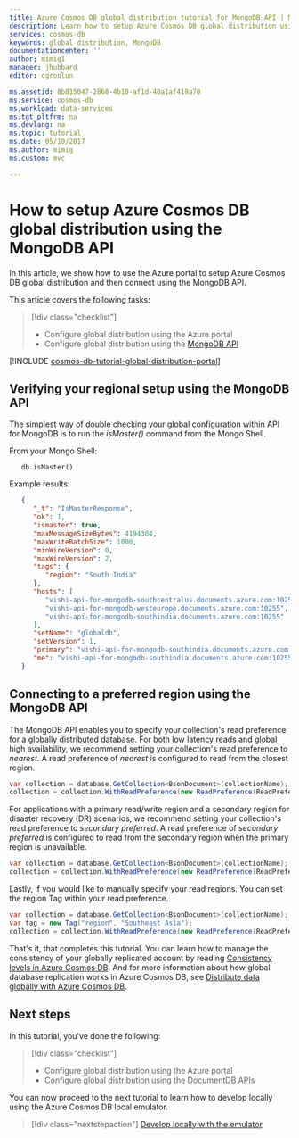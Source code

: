 ```yaml
---
title: Azure Cosmos DB global distribution tutorial for MongoDB API | Microsoft Docs
description: Learn how to setup Azure Cosmos DB global distribution using the MongoDB API.
services: cosmos-db
keywords: global distribution, MongoDB
documentationcenter: ''
author: mimig1
manager: jhubbard
editor: cgronlun

ms.assetid: 8b815047-2868-4b10-af1d-40a1af419a70
ms.service: cosmos-db
ms.workload: data-services
ms.tgt_pltfrm: na
ms.devlang: na
ms.topic: tutorial
ms.date: 05/10/2017
ms.author: mimig
ms.custom: mvc

---
```

# How to setup Azure Cosmos DB global distribution using the MongoDB API

In this article, we show how to use the Azure portal to setup Azure Cosmos DB global distribution and then connect using the MongoDB API.

This article covers the following tasks: 

> [!div class="checklist"]
> * Configure global distribution using the Azure portal
> * Configure global distribution using the [MongoDB API](mongodb-introduction.md)

[!INCLUDE [cosmos-db-tutorial-global-distribution-portal](../../includes/cosmos-db-tutorial-global-distribution-portal.md)]

## Verifying your regional setup using the MongoDB API
The simplest way of double checking your global configuration within API for MongoDB is to run the *isMaster()* command from the Mongo Shell.

From your Mongo Shell:

   ```
      db.isMaster()
   ```
   
Example results:

   ```JSON
      {
         "_t": "IsMasterResponse",
         "ok": 1,
         "ismaster": true,
         "maxMessageSizeBytes": 4194304,
         "maxWriteBatchSize": 1000,
         "minWireVersion": 0,
         "maxWireVersion": 2,
         "tags": {
            "region": "South India"
         },
         "hosts": [
            "vishi-api-for-mongodb-southcentralus.documents.azure.com:10255",
            "vishi-api-for-mongodb-westeurope.documents.azure.com:10255",
            "vishi-api-for-mongodb-southindia.documents.azure.com:10255"
         ],
         "setName": "globaldb",
         "setVersion": 1,
         "primary": "vishi-api-for-mongodb-southindia.documents.azure.com:10255",
         "me": "vishi-api-for-mongodb-southindia.documents.azure.com:10255"
      }
   ```

## Connecting to a preferred region using the MongoDB API

The MongoDB API enables you to specify your collection's read preference for a globally distributed database. For both low latency reads and global high availability, we recommend setting your collection's read preference to *nearest*. A read preference of *nearest* is configured to read from the closest region.

```csharp
var collection = database.GetCollection<BsonDocument>(collectionName);
collection = collection.WithReadPreference(new ReadPreference(ReadPreferenceMode.Nearest));
```

For applications with a primary read/write region and a secondary region for disaster recovery (DR) scenarios, we recommend setting your collection's read preference to *secondary preferred*. A read preference of *secondary preferred* is configured to read from the secondary region when the primary region is unavailable.

```csharp
var collection = database.GetCollection<BsonDocument>(collectionName);
collection = collection.WithReadPreference(new ReadPreference(ReadPreferenceMode.SecondaryPreferred));
```

Lastly, if you would like to manually specify your read regions. You can set the region Tag within your read preference.

```csharp
var collection = database.GetCollection<BsonDocument>(collectionName);
var tag = new Tag("region", "Southeast Asia");
collection = collection.WithReadPreference(new ReadPreference(ReadPreferenceMode.Secondary, new[] { new TagSet(new[] { tag }) }));
```

That's it, that completes this tutorial. You can learn how to manage the consistency of your globally replicated account by reading [Consistency levels in Azure Cosmos DB](consistency-levels.md). And for more information about how global database replication works in Azure Cosmos DB, see [Distribute data globally with Azure Cosmos DB](distribute-data-globally.md).

## Next steps

In this tutorial, you've done the following:

> [!div class="checklist"]
> * Configure global distribution using the Azure portal
> * Configure global distribution using the DocumentDB APIs

You can now proceed to the next tutorial to learn how to develop locally using the Azure Cosmos DB local emulator.

> [!div class="nextstepaction"]
> [Develop locally with the emulator](local-emulator.md)
